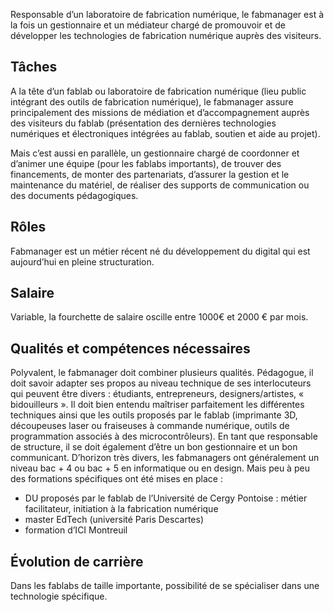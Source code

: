 Responsable d’un laboratoire de fabrication numérique, le fabmanager est à la fois un gestionnaire et un médiateur chargé de promouvoir et de développer les technologies de fabrication numérique auprès des visiteurs.

## Tâches

A la tête d’un fablab ou laboratoire de fabrication numérique (lieu public intégrant des outils de fabrication numérique), le fabmanager assure principalement des missions de médiation et d’accompagnement auprès des visiteurs du fablab (présentation des dernières technologies numériques et électroniques intégrées au fablab, soutien et aide au projet). 

Mais c’est aussi en parallèle, un gestionnaire chargé de coordonner et d’animer une équipe (pour les fablabs importants), de trouver des financements, de monter des partenariats, d’assurer la gestion et le maintenance du matériel, de réaliser des supports de communication ou des documents pédagogiques.

## Rôles

Fabmanager est un métier récent né du développement du digital qui est aujourd’hui en pleine structuration.

## Salaire

Variable, la fourchette de salaire oscille entre 1000€ et 2000 € par mois. 

## Qualités et compétences nécessaires

Polyvalent, le fabmanager doit combiner plusieurs qualités. 
Pédagogue, il doit savoir adapter ses propos au niveau technique de ses interlocuteurs qui peuvent être divers : étudiants, entrepreneurs, designers/artistes, « bidouilleurs ». 
Il doit bien entendu maîtriser parfaitement les différentes techniques ainsi que les outils proposés par le fablab (imprimante 3D, découpeuses laser ou fraiseuses à commande numérique, outils de programmation associés à des microcontrôleurs). 
En tant que responsable de structure, il se doit également d’être un bon gestionnaire et un bon communicant. 
D’horizon très divers, les fabmanagers ont généralement un niveau bac + 4 ou bac + 5 en informatique ou en design. 
Mais peu à peu des formations spécifiques ont été mises en place : 

- DU proposés par le fablab de l’Université de Cergy Pontoise : métier facilitateur, initiation à la fabrication numérique
- master EdTech (université Paris Descartes)
- formation d’ICI Montreuil

## Évolution de carrière

Dans les fablabs de taille importante, possibilité de se spécialiser dans une technologie spécifique.